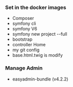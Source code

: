 
### Set in the docker images 

- Composer
- symfony cli
- symfony V6
- symfony new project --full
- bootstrap
- controller Home
- my git config 
- base.html.twig is modify


### Manage Admin 

- easyadmin-bundle (v4.2.2)